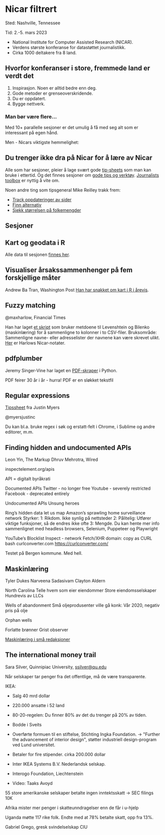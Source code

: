 Nicar filtrert
==============

Sted: Nashville, Tennessee

Tid: 2.-5. mars 2023

- National Institute for Computer Assisted Research (NICAR).
- Verdens største konferanse for datastøttet journalistikk.
- Cirka 1000 deltakere fra 8 land.

## Hvorfor konferanser i store, fremmede land er verdt det
1. Inspirasjon. Noen er alltid bedre enn deg.
2. Gode metoder er grenseoverskridende.
3. Du er oppdatert.
4. Bygge nettverk.

### Man bør være flere...
Med 10+ parallelle sesjoner er det umulig å få med seg alt som er interessant på egen hånd.

Men - Nicars viktigste hemmelighet:

## Du trenger ikke dra på Nicar for å lære av Nicar

Alle som har sesjoner, pleier å lage svært gode [tip-sheets](https://www.ire.org/training/conferences/nicar-2023/nicar-2023-tipsheets/) som man kan bruke i ettertid.
Og det finnes sesjoner om [gode tips og verktøy](https://ire-resources.s3.us-west-1.amazonaws.com/tipsheets/20230302-30004.pdf).
[Journalists toolbox](https://www.journaliststoolbox.org/) er nyttig å vite om.

Noen andre ting som tipsgeneral Mike Reilley trakk frem:
- [Track oppdateringer av sider](Distill.io)
- [Finn alternativ](AlternativeTo.net)
- [Sjekk størrelsen på folkemengder](mapchecking.com)


Sesjoner
--------

## Kart og geodata i R

Alle data til sesjonen [finnes her](https://paldhous.github.io/NICAR/2023/r-sf-mapping-geo-analysis.html).


## Visualiser årsakssammenhenger på fem forskjellige måter
Andrew Ba Tran, Washington Post
[Han har snakket om kart i R i årevis](https://nicar.r-journalism.com/2023/data_prep.html).


## Fuzzy matching
@maxharlow, Financial Times

Han har laget [et skript](github.com/maxharlow/csvmatch) som bruker metdoene til Levenshtein og Bilenko (maskinlæring) for å sammenligne to kolonner i to CSV-filer.
Bruksområde: Sammenligne navne- eller adresselister der navnene kan være skrevet ulikt.
[Her](bit.ly/nicar23-fuzzy) er Harlows Nicar-notater.

## pdfplumber
Jeremy Singer-Vine har laget en [PDF-skraper](github.com/jsvibne/pdfplumber) i Python.

PDF feirer 30 år i år - hurra!
PDF er en sløkket tekstfil

## Regular expressions
[Tipssheet](http://jmye.rs/nicar-regex) fra Justin Myers 

@myersjustinc

Du kan bl.a. bruke regex i søk og erstatt-felt i Chrome, i Sublime og andre editorer, m.m.

## Finding hidden and undocumented APIs
Leon Yin, The Markup
Dhruv Mehrotra, Wired

inspectelement.org/apis

API = digitalt byråkrati

Documented APIs
Twitter - no longer free
Youtube - severely restricted
Facebook - deprecated entirely

Undocumented APIs
Unsung heroes

Ring’s hidden data let us map Amazon’s sprawling home surveillance network
Styrker:
1: Rikdom. Ikke synlig på nettsteder
2: Pålitelig: Utfører viktige funksjoner, så de endres ikke ofte
3: Mengde. Du kan hente mer info sammenlignet med headless browsers, Selenium, Puppeteer og Playwright

YouTube’s Blocklist
Inspect - network
Fetch/XHR
domain:
copy as CURL bash
curlconverter.com
https://curlconverter.com/

Testet på Bergen kommune. Med hell.

## Maskinlæring
Tyler Dukes
Narveena Sadasivam
Clayton Aldern

North Carolina
Telle hvem som eier eiendommer
Store eiendomsselskaper
Hundrevis av LLCs

Wells of abandonment
Små oljeprodusenter ville gå konk: Vår 2020, negativ pris på olje

Orphan wells

Forlatte brønner
Grist observer

[Maskinlæring i små redaksjoner](tinyurl.com/NICAR23-Supercharge)


## The international money trail
Sara Silver, Quinnipiac University, ssilver@qu.edu

Når selskaper tar penger fra det offentlige, må de være transparente.

IKEA: 
* Salg 40 mrd dollar
* 220.000 ansatte i 52 land
* 80-20-regelen: Du finner 80% av det du trenger på 20% av tiden.
* Bodde i Sveits
* Overførte formuen til en stiftelse, Stichting Ingka Foundation. -> "Further the advancement of interior design", støtter industriell design-program ved Lund universitet.
* Betaler for fire stipender. cirka 200.000 dollar

* Inter IKEA Systems B.V. Nederlandsk selskap.
* Interogo Foundation, Liechtenstein
* Video: Taaks Avoyd

55 store amerikanske selskaper betalte ingen inntektsskatt -> SEC filings 10K

Afrika mister mer penger i skatteunndragelser enn de får i u-hjelp

Uganda møtte 117 rike folk. Endte med at 78% betalte skatt, opp fra 13%.

Gabriel Grego, gresk svindelselskap CIU
